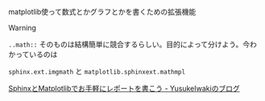 matplotlib使って数式とかグラフとかを書くための拡張機能

<div class="warning" markdown="1">

<div class="title" markdown="1">

Warning

</div>

`..math::`
そのものは結構簡単に競合するらしい。目的によって分けよう。今わかっているのは

`sphinx.ext.imgmath` と `matplotlib.sphinxext.mathmpl`

</div>

<div class="seealso" markdown="1">

[SphinxとMatplotlibでお手軽にレポートを書こう -
YusukeIwakiのブログ](http://yusukeiwaki.hatenablog.com/entry/2015/01/13/Sphinx%E3%81%A8Matplotlib%E3%81%A7%E3%81%8A%E6%89%8B%E8%BB%BD%E3%81%AB%E3%83%AC%E3%83%9D%E3%83%BC%E3%83%88%E3%82%92%E6%9B%B8%E3%81%93%E3%81%86)

</div>
